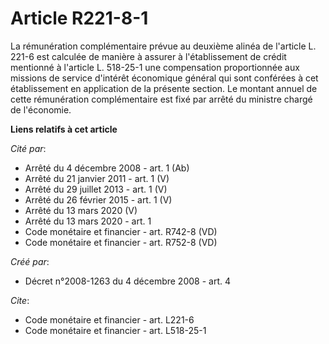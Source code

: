 # Article R221-8-1

La rémunération complémentaire prévue au deuxième alinéa de l'article L. 221-6 est calculée de manière à assurer à
l'établissement de crédit mentionné à l'article L. 518-25-1 une compensation proportionnée aux missions de service d'intérêt
économique général qui sont conférées à cet établissement en application de la présente section. Le montant annuel de cette
rémunération complémentaire est fixé par arrêté du ministre chargé de l'économie.

**Liens relatifs à cet article**

_Cité par_:

  - Arrêté du 4 décembre 2008 - art. 1 (Ab)
  - Arrêté du 21 janvier 2011 - art. 1 (V)
  - Arrêté du 29 juillet 2013 - art. 1 (V)
  - Arrêté du 26 février 2015 - art. 1 (V)
  - Arrêté du 13 mars 2020 (V)
  - Arrêté du 13 mars 2020 - art. 1
  - Code monétaire et financier - art. R742-8 (VD)
  - Code monétaire et financier - art. R752-8 (VD)

_Créé par_:

  - Décret n°2008-1263 du 4 décembre 2008 - art. 4

_Cite_:

  - Code monétaire et financier - art. L221-6
  - Code monétaire et financier - art. L518-25-1
